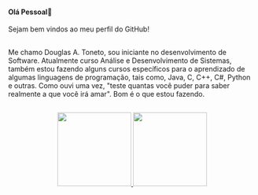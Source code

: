 <h4>Olá Pessoal👋</h4>

Sejam bem vindos ao meu perfil do GitHub!

##

Me chamo Douglas A. Toneto, sou iniciante no desenvolvimento de Software. Atualmente curso Análise e Desenvolvimento de Sistemas, também estou fazendo alguns cursos específicos para o aprendizado de algumas linguagens de programação, tais como, Java, C, C++, C#, Python e outras. Como ouvi uma vez, "teste quantas você puder para saber realmente a que você irá amar". Bom é o que estou fazendo.

##

<div align="center">
<a href="https://github.com/DouglasAton">
<img height="150em" src="https://github-readme-stats.vercel.app/api?username=DouglasAton&show_icons=true&theme=highcontrast&include_all_commits=true&count_private=true"/>
<img height="150em" src="https://github-readme-stats.vercel.app/api/top-langs/?username=DouglasAton&layout=compact&langs_count=7&theme=highcontrast"/>
</div>

##

<!--
**DouglasAton/DouglasAton** is a ✨ _special_ ✨ repository because its `README.md` (this file) appears on your GitHub profile.

Here are some ideas to get you started:

- 🔭 I’m currently working on ...
- 🌱 I’m currently learning ...
- 👯 I’m looking to collaborate on ...
- 🤔 I’m looking for help with ...
- 💬 Ask me about ...
- 📫 How to reach me: ...
- 😄 Pronouns: ...
- ⚡ Fun fact: ...
-->
